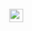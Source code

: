 <img src="![img3703](https://user-images.githubusercontent.com/77953699/219983517-f64af79e-8559-4643-9d23-8fa53aa3268d.jpeg)" alt="mypic"  height="24" width="25"><img>
